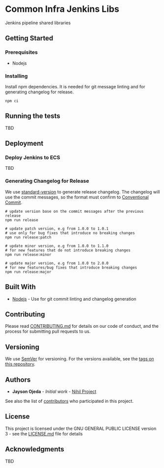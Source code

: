 # Common Infra Jenkins Libs

Jenkins pipeline shared libraries

## Getting Started

### Prerequisites

- Nodejs

### Installing

Install npm dependencies. It is needed for git message linting and for generating changelog for release.

```shell
npm ci
```

## Running the tests

TBD

## Deployment

### Deploy Jenkins to ECS

TBD

### Generating Changelog for Release

We use [standard-version](https://github.com/conventional-changelog/standard-version) to generate release changelog. The changelog will use the commit messages, so the format must confirm to [Conventional Commit](https://www.conventionalcommits.org/en/v1.0.0/).

```shell
# update version base on the commit messages after the previous release
npm run release 

# update patch version, e.g from 1.0.0 to 1.0.1
# use only for bug fixes that introduce no breaking changes
npm run release:patch 

# update minor version, e.g from 1.0.0 to 1.1.0
# for new features that do not introduce breaking changes
npm run release:minor 

# update major version, e.g from 1.0.0 to 2.0.0
# for new features/bug fixes that introduce breaking changes
npm run release:major
```

## Built With

* [Nodejs](https://nodejs.org/en/) - Use for git commit linting and changelog generation

## Contributing

Please read [CONTRIBUTING.md](https://gist.github.com/PurpleBooth/b24679402957c63ec426) for details on our code of conduct, and the process for submitting pull requests to us.

## Versioning

We use [SemVer](http://semver.org/) for versioning. For the versions available, see the [tags on this repository](https://github.com/your/project/tags).

## Authors

* **Jayson Ojeda** - *Initial work* - [Nihil Project](https://devhalos.atlassian.net/wiki/spaces/NIH)

See also the list of [contributors](https://github.com/your/project/contributors) who participated in this project.

## License

This project is licensed under the GNU GENERAL PUBLIC LICENSE version 3 - see the [LICENSE.md](LICENSE.md) file for details

## Acknowledgments

TBD

